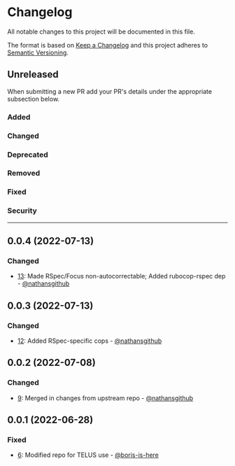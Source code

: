 # Changelog

All notable changes to this project will be documented in this file.

The format is based on [Keep a Changelog](http://keepachangelog.com/en/1.0.0/)
and this project adheres to [Semantic Versioning](http://semver.org/spec/v2.0.0.html).

## Unreleased

When submitting a new PR add your PR's details under the appropriate subsection below.

### Added

### Changed

### Deprecated

### Removed

### Fixed

### Security

------------------------
## 0.0.4 (2022-07-13)

### Changed

* [13](https://github.com/technekes/ps-core-ruby-styles/pull/13): Made RSpec/Focus non-autocorrectable; Added rubocop-rspec dep - [@nathansgithub](https://github.com/nathansgithub)

## 0.0.3 (2022-07-13)

### Changed

* [12](https://github.com/technekes/ps-core-ruby-styles/pull/12): Added RSpec-specific cops - [@nathansgithub](https://github.com/nathansgithub)

## 0.0.2 (2022-07-08)

### Changed

* [9](https://github.com/technekes/ps-core-ruby-styles/pull/9): Merged in changes from upstream repo - [@nathansgithub](https://github.com/nathansgithub)

## 0.0.1 (2022-06-28)

### Fixed

* [6](https://github.com/technekes/ps-core-ruby-styles/pull/6): Modified repo for TELUS use - [@boris-is-here](https://github.com/boris-is-here)
